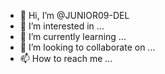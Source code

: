 - 👋 Hi, I’m @JUNIOR09-DEL
- 👀 I’m interested in ...
- 🌱 I’m currently learning ...
- 💞️ I’m looking to collaborate on ...
- 📫 How to reach me ...

<!---
JUNIOR09-DEL/JUNIOR09-DEL is a ✨ special ✨ repository because its `README.md` (this file) appears on your GitHub profile.
You can click the Preview link to take a look at your changes.
--->
